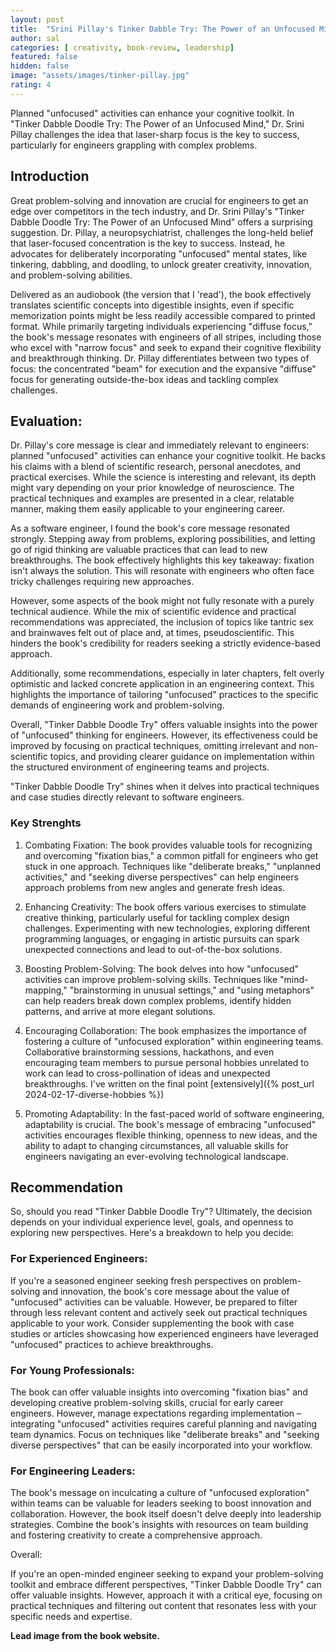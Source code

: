```yaml
---
layout: post
title:  "Srini Pillay's Tinker Dabble Try: The Power of an Unfocused Mind, A book review"
author: sal
categories: [ creativity, book-review, leadership]
featured: false
hidden: false
image: "assets/images/tinker-pillay.jpg"
rating: 4
---
```


Planned "unfocused" activities can enhance your cognitive toolkit. In "Tinker Dabble Doodle Try: The Power of an Unfocused Mind," Dr. Srini Pillay challenges the idea that laser-sharp focus is the key to success, particularly for engineers grappling with complex problems.

## Introduction

Great problem-solving and innovation are crucial for engineers to get an edge over competitors in the tech industry, and Dr. Srini Pillay's "Tinker Dabble Doodle Try: The Power of an Unfocused Mind" offers a surprising suggestion. Dr. Pillay, a neuropsychiatrist, challenges the long-held belief that laser-focused concentration is the key to success. Instead, he advocates for deliberately incorporating "unfocused" mental states, like tinkering, dabbling, and doodling, to unlock greater creativity, innovation, and problem-solving abilities.

Delivered as an audiobook (the version that I 'read'), the book effectively translates scientific concepts into digestible insights, even if specific memorization points might be less readily accessible compared to printed format. While primarily targeting individuals experiencing "diffuse focus," the book's message resonates with engineers of all stripes, including those who excel with "narrow focus" and seek to expand their cognitive flexibility and breakthrough thinking. Dr. Pillay differentiates between two types of focus: the concentrated "beam" for execution and the expansive "diffuse" focus for generating outside-the-box ideas and tackling complex challenges.

## Evaluation:

Dr. Pillay's core message is clear and immediately relevant to engineers: planned "unfocused" activities can enhance your cognitive toolkit. He backs his claims with a blend of scientific research, personal anecdotes, and practical exercises. While the science is interesting and relevant, its depth might vary depending on your prior knowledge of neuroscience. The practical techniques and examples are presented in a clear, relatable manner, making them easily applicable to your engineering career.

As a software engineer, I found the book's core message resonated strongly. Stepping away from problems, exploring possibilities, and letting go of rigid thinking are valuable practices that can lead to new breakthroughs. The book effectively highlights this key takeaway: fixation isn't always the solution. This will resonate with engineers who often face tricky challenges requiring new approaches.

However, some aspects of the book might not fully resonate with a purely technical audience. While the mix of scientific evidence and practical recommendations was appreciated, the inclusion of topics like tantric sex and brainwaves felt out of place and, at times, pseudoscientific. This hinders the book's credibility for readers seeking a strictly evidence-based approach.

Additionally, some recommendations, especially in later chapters, felt overly optimistic and lacked concrete application in an engineering context. This highlights the importance of tailoring "unfocused" practices to the specific demands of engineering work and problem-solving.

Overall, "Tinker Dabble Doodle Try" offers valuable insights into the power of "unfocused" thinking for engineers. However, its effectiveness could be improved by focusing on practical techniques, omitting irrelevant and non-scientific topics, and providing clearer guidance on implementation within the structured environment of engineering teams and projects.

"Tinker Dabble Doodle Try" shines when it delves into practical techniques and case studies directly relevant to software engineers. 

### Key Strenghts

1. Combating Fixation: The book provides valuable tools for recognizing and overcoming "fixation bias," a common pitfall for engineers who get stuck in one approach. Techniques like "deliberate breaks," "unplanned activities," and "seeking diverse perspectives" can help engineers approach problems from new angles and generate fresh ideas.

2. Enhancing Creativity: The book offers various exercises to stimulate creative thinking, particularly useful for tackling complex design challenges. Experimenting with new technologies, exploring different programming languages, or engaging in artistic pursuits can spark unexpected connections and lead to out-of-the-box solutions.

3. Boosting Problem-Solving: The book delves into how "unfocused" activities can improve problem-solving skills. Techniques like "mind-mapping," "brainstorming in unusual settings," and "using metaphors" can help readers break down complex problems, identify hidden patterns, and arrive at more elegant solutions.

4. Encouraging Collaboration: The book emphasizes the importance of fostering a culture of "unfocused exploration" within engineering teams. Collaborative brainstorming sessions, hackathons, and even encouraging team members to pursue personal hobbies unrelated to work can lead to cross-pollination of ideas and unexpected breakthroughs. I've written on the final point [extensively]({% post_url 2024-02-17-diverse-hobbies %}) 

5. Promoting Adaptability: In the fast-paced world of software engineering, adaptability is crucial. The book's message of embracing "unfocused" activities encourages flexible thinking, openness to new ideas, and the ability to adapt to changing circumstances, all valuable skills for engineers navigating an ever-evolving technological landscape.

## Recommendation

So, should you read "Tinker Dabble Doodle Try"? Ultimately, the decision depends on your individual experience level, goals, and openness to exploring new perspectives. Here's a breakdown to help you decide:

### For Experienced Engineers:

If you're a seasoned engineer seeking fresh perspectives on problem-solving and innovation, the book's core message about the value of "unfocused" activities can be valuable. However, be prepared to filter through less relevant content and actively seek out practical techniques applicable to your work. Consider supplementing the book with case studies or articles showcasing how experienced engineers have leveraged "unfocused" practices to achieve breakthroughs.

### For Young Professionals:

The book can offer valuable insights into overcoming "fixation bias" and developing creative problem-solving skills, crucial for early career engineers. However, manage expectations regarding implementation – integrating "unfocused" activities requires careful planning and navigating team dynamics. Focus on techniques like "deliberate breaks" and "seeking diverse perspectives" that can be easily incorporated into your workflow.

### For Engineering Leaders:

The book's message on inculcating a culture of "unfocused exploration" within teams can be valuable for leaders seeking to boost innovation and collaboration. However, the book itself doesn't delve deeply into leadership strategies. Combine the book's insights with resources on team building and fostering creativity to create a comprehensive approach.

Overall:

If you're an open-minded engineer seeking to expand your problem-solving toolkit and embrace different perspectives, "Tinker Dabble Doodle Try" can offer valuable insights. However, approach it with a critical eye, focusing on practical techniques and filtering out content that resonates less with your specific needs and expertise. 

__Lead image from the book website.__